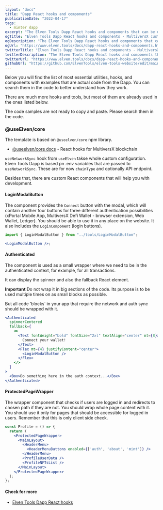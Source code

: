 ```yaml
---
layout: "docs"
title: "Dapp React hooks and components"
publicationDate: "2022-04-17"
tags:
  - minter dapp
excerpt: "The Elven Tools Dapp React hooks and components that can be used in different combinations."
ogTitle: "Elven Tools Dapp React hooks and components - MultiversX custom NextJS Dapp"
ogDescription: "The Elven Tools Dapp React hooks and components that can be used in different combinations."
ogUrl: "https://www.elven.tools/docs/dapp-react-hooks-and-components.html"
twitterTitle: "Elven Tools Dapp React hooks and components - MultiversX custom NextJS Dapp"
twitterDescription: "The Elven Tools Dapp React hooks and components that can be used in different combinations."
twitterUrl: "https://www.elven.tools/docs/dapp-react-hooks-and-components.html"
githubUrl: "https://github.com/ElvenTools/elven-tools-website/edit/main/src/docs/dapp-react-hooks-and-components.md"
---
```


Below you will find the list of most essential utilities, hooks, and components with examples that are actual code from the Dapp. You can search them in the code to better understand how they work.

There are much more hooks and tools, but most of them are already used in the ones listed below.

The code samples are not ready to copy and paste. Please search them in the code.

### @useElven/core

The template is based on `@useelven/core` npm library.

- [@useelven/core docs](https://www.useElven.com) - React hooks for MultiversX blockchain

`useNetworkSync` hook from `useElven` takse whole custom configuration. Elven Tools Dapp is based pn .env variables that are passed to `useNetworkSync`. These are for now `chainType` and optionally API endpoint.

Besides that, there are custom React components that will help you with development.

#### LoginModalButton

The component provides the `Connect` button with the modal, which will contain another four buttons for three different authentication possibilities (xPortal Mobile App, MultiversX Defi Wallet - browser extension, Web Wallet, Ledger). You should be able to use it in any place on the website. It also includes the `LoginComponent` (login buttons).

```jsx
import { LoginModalButton } from "../tools/LoginModalButton";

<LoginModalButton />;
```

#### Authenticated

The component is used as a small wrapper where we need to be in the authenticated context, for example, for all transactions.

It can display the spinner and also the fallback React element.

**Important** Do not wrap it in big sections of the code. Its purpose is to be used multiple times on as small blocks as possible.

But all code 'blocks' in your app that require the network and auth sync should be wrapped with it.

```jsx
<Authenticated
  spinnerCentered
  fallback={
    <>
      <Text fontWeight="bold" fontSize="2xl" textAlign="center" mt={8}>
        Connect your wallet!
      </Text>
      <Flex mt={4} justifyContent="center">
        <LoginModalButton />
      </Flex>
    </>
  }
>
  <Box>Do something here in the auth context...</Box>
</Authenticated>
```

#### ProtectedPageWrapper

The wrapper component that checks if users are logged in and redirects to chosen path if they are not. You should wrap whole page content with it. You should use it only for pages that should be accessible for logged in users. Remember that this is only client side check.

```jsx
const Profile = () => {
  return (
    <ProtectedPageWrapper>
      <MainLayout>
        <HeaderMenu>
          <HeaderMenuButtons enabled={['auth', 'about', 'mint']} />
        </HeaderMenu>
        <ProfileUserData />
        <ProfileNFTsList />
      </MainLayout>
    </ProtectedPageWrapper>
  );
};
```
#### Check for more

- [Elven Tools Dapp React hooks](https://github.com/ElvenTools/elven-tools-dapp/tree/main/components)
